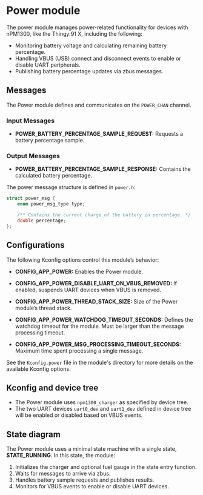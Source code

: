 # Power module

The power module manages power-related functionality for devices with nPM1300, like the Thingy:91 X, including the following:

- Monitoring battery voltage and calculating remaining battery percentage.
- Handling VBUS (USB) connect and disconnect events to enable or disable UART peripherals.
- Publishing battery percentage updates via zbus messages.

## Messages

The Power module defines and communicates on the `POWER_CHAN` channel.

### Input Messages

- **POWER_BATTERY_PERCENTAGE_SAMPLE_REQUEST:**
  Requests a battery percentage sample.

### Output Messages

- **POWER_BATTERY_PERCENTAGE_SAMPLE_RESPONSE:**
  Contains the calculated battery percentage.

The power message structure is defined in `power.h`:

```c
struct power_msg {
	enum power_msg_type type;

	/** Contains the current charge of the battery in percentage. */
	double percentage;
};
```

## Configurations

The following Kconfig options control this module’s behavior:

- **CONFIG_APP_POWER:**
  Enables the Power module.

- **CONFIG_APP_POWER_DISABLE_UART_ON_VBUS_REMOVED:**
  If enabled, suspends UART devices when VBUS is removed.

- **CONFIG_APP_POWER_THREAD_STACK_SIZE:**
  Size of the Power module’s thread stack.

- **CONFIG_APP_POWER_WATCHDOG_TIMEOUT_SECONDS:**
  Defines the watchdog timeout for the module. Must be larger than the message processing timeout.

- **CONFIG_APP_POWER_MSG_PROCESSING_TIMEOUT_SECONDS:**
  Maximum time spent processing a single message.

See the `Kconfig.power` file in the module's directory for more details on the available Kconfig options.

## Kconfig and device tree

- The Power module uses `npm1300_charger` as specified by device tree.
- The two UART devices `uart0_dev` and `uart1_dev` defined in device tree will be enabled or disabled based on VBUS events.

## State diagram

The Power module uses a minimal state machine with a single state, **STATE_RUNNING**. In this state, the module:

1. Initializes the charger and optional fuel gauge in the state entry function.
1. Waits for messages to arrive via zbus.
1. Handles battery sample requests and publishes results.
1. Monitors for VBUS events to enable or disable UART devices.
